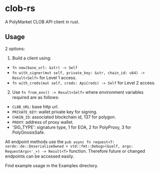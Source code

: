 # clob-rs
A PolyMarket CLOB API client in rust.

## Usage
2 options:
1. Build a client using:
- `fn new(base_url: &str) -> Self`
- `fn with_signer(mut self, private_key: &str, chain_id: u64) -> Result<Self>` for Level 1 access.
- `fn with_creds(mut self, creds: ApiCreds) -> Self` for Level 2 access.
2. Use `fn from_env() -> Result<Self>` where environment variables required are as follows:
- `CLOB_URL`: base http url.
- `PRIVATE_KEY`: wallet private key for signing.
- `CHAIN_ID`: associated blockchain id, 137 for polygon.
- `PROXY`: address of proxy wallet.
- 'SIG_TYPE': signature type, 1 for EOA, 2 for PolyProxy, 3 for PolyGnosisSafe.

All endpoint methods use the `pub async fn request<T: serde::de::DeserializeOwned + std::fmt::Debug>(&self, args: RequestArgs<'_>) -> Result<T>` function.  Therefore future or changed endpoints can be accessed easily.

Find example usage in the Examples directory.
